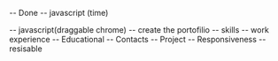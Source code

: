 -- Done -- javascript (time)


-- javascript(draggable chrome)
-- create the portofilio
-- skills
-- work experience
-- Educational 
-- Contacts 
-- Project
-- Responsiveness
-- resisable
